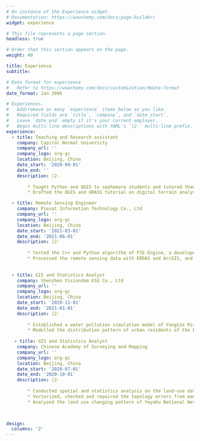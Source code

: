 ```yaml
---
# An instance of the Experience widget.
# Documentation: https://wowchemy.com/docs/page-builder/
widget: experience

# This file represents a page section.
headless: true

# Order that this section appears on the page.
weight: 40

title: Experience
subtitle:

# Date format for experience
#   Refer to https://wowchemy.com/docs/customization/#date-format
date_format: Jan 2006

# Experiences.
#   Add/remove as many `experience` items below as you like.
#   Required fields are `title`, `company`, and `date_start`.
#   Leave `date_end` empty if it's your current employer.
#   Begin multi-line descriptions with YAML's `|2-` multi-line prefix.
experience:
  - title: Teaching and Research assistant
    company: Capital Normal University
    company_url: ''
    company_logo: org-gc
    location: Beijing, China
    date_start: '2020-09-01'
    date_end: ''
    description: |2-
        
        * Taught Python and QGIS to sophomore students and tutored them to complete the assignments.
        * Drafted the QGIS and GRASS tutorial on digital terrain analysis.

  - title: Remote Sensing Engineer
    company: Piesat Information Technology Co., Ltd 
    company_url: ''
    company_logo: org-gc
    location: Beijing, China
    date_start: '2021-03-01'
    date_end: '2021-06-01'
    description: |2-
        
        * Tested the C++ and Python algorithm of PIE-Engine, a developed software of PIESAT.
        * Processed the remote sensing data with ERDAS and ArcGIS, and completed writing the user’s manual.
    
   
  - title: GIS and Statistics Analyst 
    company: Shenzhen Visiondom ESG Co., Ltd                                          
    company_url: ''
    company_logo: org-gc
    location: Beijing, China
    date_start: '2020-11-01'
    date_end: '2021-01-01'
    description: |2-
        
        * Established a water pollution simulation model of Yangtze River Delta region with ENVI and SPSS. 
        * Modelled the distribution pattern of urban residents of the Pearl Delta region with GIS and statistics methods. 
  
   - title: GIS and Statistics Analyst 
    company: Chinese Academy of Surveying and Mapping	                                       
    company_url: ''
    company_logo: org-gc
    location: Beijing, China
    date_start: '2020-07-01'
    date_end: '2020-10-01'
    description: |2-
        
        * Conducted spatial and statistics analysis on the land-use data of Hefei city during 2017-2019 in ArcGIS, and completed summarizing reports. 
        * Vectorized, checked and repaired the topology errors from mangrove polygons of four provinces in ArcGIS.
        * Analyzed the land use changing pattern of Yeyahu National Wetland Park within 8 years with remote sensing and landscape analysis softwares. 

        

design:
  columns: '2'
---
```

